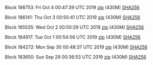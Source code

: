 Block 186753: Fri Oct  4 00:47:39 UTC 2019 [zip](https://dash-bootstrap.ams3.digitaloceanspaces.com/testnet/2019-10-04/bootstrap.dat.zip) (430M) [SHA256](https://dash-bootstrap.ams3.digitaloceanspaces.com/testnet/2019-10-04/sha256.txt)

Block 186141: Thu Oct  3 00:50:41 UTC 2019 [zip](https://dash-bootstrap.ams3.digitaloceanspaces.com/testnet/2019-10-03/bootstrap.dat.zip) (430M) [SHA256](https://dash-bootstrap.ams3.digitaloceanspaces.com/testnet/2019-10-03/sha256.txt)

Block 185535: Wed Oct  2 00:50:29 UTC 2019 [zip](https://dash-bootstrap.ams3.digitaloceanspaces.com/testnet/2019-10-02/bootstrap.dat.zip) (430M) [SHA256](https://dash-bootstrap.ams3.digitaloceanspaces.com/testnet/2019-10-02/sha256.txt)

Block 184917: Tue Oct  1 00:54:06 UTC 2019 [zip](https://dash-bootstrap.ams3.digitaloceanspaces.com/testnet/2019-10-01/bootstrap.dat.zip) (430M) [SHA256](https://dash-bootstrap.ams3.digitaloceanspaces.com/testnet/2019-10-01/sha256.txt)

Block 184272: Mon Sep 30 00:48:37 UTC 2019 [zip](https://dash-bootstrap.ams3.digitaloceanspaces.com/testnet/2019-09-30/bootstrap.dat.zip) (430M) [SHA256](https://dash-bootstrap.ams3.digitaloceanspaces.com/testnet/2019-09-30/sha256.txt)

Block 183650: Sun Sep 29 00:36:53 UTC 2019 [zip](https://dash-bootstrap.ams3.digitaloceanspaces.com/testnet/2019-09-29/bootstrap.dat.zip) (430M) [SHA256](https://dash-bootstrap.ams3.digitaloceanspaces.com/testnet/2019-09-29/sha256.txt)
